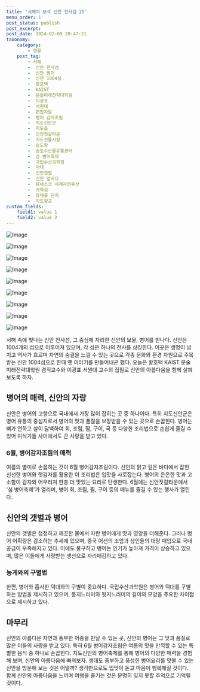 ```yaml
---
title: '서해의 보석 신안 천사섬 25'
menu_order: 1
post_status: publish
post_excerpt: 
post_date: 2024-02-09 20:47:21
taxonomy:
    category:
        - 생활
    post_tag:
        - 서해
        -  신안 천사섬
        -  신안 병어
        -  신안 1004섬
        -  황호택
        -  KAIST
        -  문술미래전략대학원
        -  이광표
        -  서원대
        -  편집자말
        -  병어 감자조림
        -  지도신안군
        -  지도읍
        -  신안젓갈타운
        -  지도전통시장
        -  송도항
        -  송도수산물유통센터
        -  섬 병어축제
        -  국립수산과학원
        -  덕대
        -  신안갯벌
        -  신안 앞바다
        -  유네스코 세계자연유산
        -  거북섬
        -  유채꽃 단지
        -  지도향교
custom_fields:
    field1: value 1
    field2: value 2
---
```


![Image](https://imgnews.pstatic.net/image/047/2024/02/09/0002421834_001_20240209151401127.jpg?type=w647)

![Image](https://imgnews.pstatic.net/image/047/2024/02/09/0002421834_002_20240209151401172.jpg?type=w647)

![Image](https://imgnews.pstatic.net/image/047/2024/02/09/0002421834_003_20240209151401210.JPG?type=w647)

![Image](https://imgnews.pstatic.net/image/047/2024/02/09/0002421834_004_20240209151401270.jpg?type=w647)

![Image](https://imgnews.pstatic.net/image/047/2024/02/09/0002421834_005_20240209151401312.JPG?type=w647)

![Image](https://imgnews.pstatic.net/image/047/2024/02/09/0002421834_006_20240209151401384.jpg?type=w647)

![Image](https://imgnews.pstatic.net/image/047/2024/02/09/0002421834_007_20240209151401443.jpg?type=w647)

![Image](https://imgnews.pstatic.net/image/047/2024/02/09/0002421834_008_20240209151401547.JPG?type=w647)

![Image](https://imgnews.pstatic.net/image/047/2024/02/09/0002421834_009_20240209151401639.jpg?type=w647)

서해 속에 빛나는 신안 천사섬, 그 중심에 자리한 신안의 보물, 병어를 만나다. 신안은 1004개의 섬으로 이루어져 있으며, 각 섬은 하나의 천사를 상징한다. 이곳은 생명이 넘치고 역사가 흐르며 자연의 숨결을 느낄 수 있는 곳으로 각종 문화와 환경 자원으로 주목받는 신안 1004섬으로 한때 옛 이야기를 만들어내곤 했다. 오늘은 황호택 KAIST 문술미래전략대학원 겸직교수와 이광표 서원대 교수의 집필로 신안의 아름다움을 함께 살펴보도록 하자.
## 병어의 매력, 신안의 자랑
신안은 병어의 고향으로 국내에서 가장 많이 잡히는 곳 중 하나이다. 특히 지도신안군은 병어 유통의 중심지로서 병어의 맛과 품질을 보장받을 수 있는 곳으로 손꼽힌다. 병어는 뼈가 연하고 살이 담백하여 회, 조림, 찜, 구이, 국 등 다양한 조리법으로 손쉽게 즐길 수 있어 미식가들 사이에서도 큰 사랑을 받고 있다.
### 6월, 병어감자조림의 매력
여름의 별미로 손꼽히는 것이 6월 병어감자조림이다. 신안의 맑고 깊은 바다에서 잡힌 신선한 병어와 햇감자를 활용한 이 조리법은 입맛을 사로잡는다. 병어의 은은한 맛과 고소함이 감자와 어우러져 한층 더 맛있는 요리로 탄생한다. 6월에는 신안젓갈타운에서 '섬 병어축제'가 열리며, 병어 회, 조림, 찜, 구이 등의 메뉴를 즐길 수 있는 행사가 열린다.
## 신안의 갯벌과 병어
신안의 갯벌은 청정하고 깨끗한 물에서 자란 병어에게 맛과 영양을 더해준다. 그러나 병어 어획량은 감소하는 추세에 있으며, 중국 어선의 조업과 상인들의 대량 매입으로 국내 공급이 부족해지고 있다. 이에도 불구하고 병어는 인기가 높아져 가격이 상승하고 있으며, 많은 이들에게 사랑받는 생선으로 자리매김하고 있다.
### 농게와의 구별법
한편, 병어와 흡사한 덕대와의 구별이 중요하다. 국립수산과학원은 병어와 덕대를 구별하는 방법을 제시하고 있으며, 등지느러미와 뒷지느러미의 길이와 모양을 주요한 차이점으로 제시하고 있다.
## 마무리
신안의 아름다운 자연과 풍부한 어종을 만날 수 있는 곳, 신안의 병어는 그 맛과 품질로 많은 이들의 사랑을 받고 있다. 특히 6월 병어감자조림은 여름의 맛을 만끽할 수 있는 특별한 음식 중 하나로 손꼽힌다. 지도신안의 병어축제를 통해 병어의 다양한 매력을 경험해 보며, 신안의 아름다움에 빠져보자. 생태도 풍부하고 풍성한 병어요리를 맛볼 수 있는 신안을 방문해 보는 것은 어떨까? 생각만으로도 입맛이 돋고 마음이 행복해질 것이다. 함께 신안의 아름다움을 느끼며 여행을 즐기는 것은 분명히 잊지 못할 추억으로 기억될 것이다.
